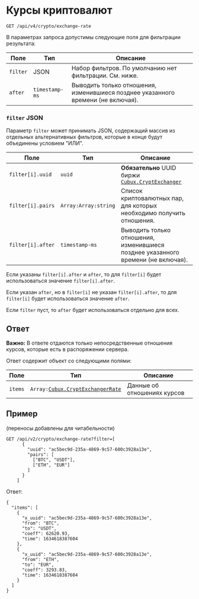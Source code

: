 Курсы криптовалют
=================

```
GET /api/v4/crypto/exchange-rate
```

В параметрах запроса допустимы следующие поля для фильтрации результата:

Поле | Тип | Описание
---- | --- | --------
`filter` | JSON | Набор фильтров. По умолчанию нет фильтрации. См. ниже.
`after` | `timestamp-ms` | Выводить только отношения, изменившиеся позднее указанного времени (не включая).

### `filter` JSON

Параметр `filter` может принимать JSON, содержащий массив из отдельных
альтернативных фильтров, которые в конце будут объединены условием "ИЛИ".

Поле | Тип | Описание
---- | --- | --------
`filter[i].uuid` | `uuid` | **Обязательно** UUID биржи [`Cubux.CryptExchanger`][Cubux.CryptExchanger]
`filter[i].pairs` | `Array:Array:string` | Список криптовалютных пар, для которых необходимо получить отношения.
`filter[i].after` | `timestamp-ms` | Выводить только отношения, изменившиеся позднее указанного времени (не включая).

Если указаны `filter[i].after` и `after`, то для `filter[i]` будет
использоваться значение `filter[i].after`.

Если указан `after`, но в `filter[i]` не указан `filter[i].after`, то
для `filter[i]` будет использоваться значение `after`.

Если `filter` пуст, то `after` будет использоваться отдельно для всех.


## Ответ

**Важно:** В ответе отдаются только непосредственные отношения курсов,
которые есть в распоряжении сервера.

Ответ содержит объект со следующими полями:

Поле | Тип | Описание
---- | --- | --------
`items` | `Array:`[`Cubux.CryptExchangerRate`][Cubux.CryptExchangerRate] | Данные об отношениях курсов

## Пример

(переносы добавлены для читабельности)

```
GET /api/v2/crypto/exchange-rate?filter=[
      {
        "uuid": "ac5bec9d-235a-4869-9c57-600c3928a13e",
        "pairs": [
          ["BTC", "USDT"],
          ["ETH", "EUR"]
        ]
      }
    ]
```

Ответ:

```
{
  "items": [
    {
      "x_uuid": "ac5bec9d-235a-4869-9c57-600c3928a13e",
      "from": "BTC",
      "to": "USDT",
      "coeff": 62620.93,
      "time": 1634618387604
    },
    {
      "x_uuid": "ac5bec9d-235a-4869-9c57-600c3928a13e",
      "from": "ETH",
      "to": "EUR",
      "coeff": 3293.83,
      "time": 1634618387604
    }
  ]
}
```


[Cubux.CryptExchanger]: ../../type/global/crypt-exchanger.md
[Cubux.CryptExchangerRate]: ../../type/global/crypt-exchanger-rate.md
